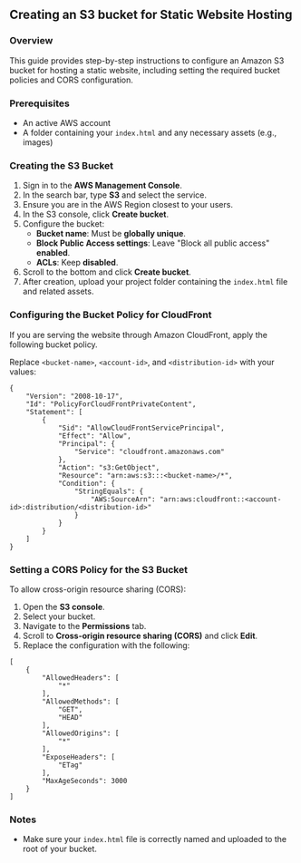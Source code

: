 ## Creating an S3 bucket for Static Website Hosting

### Overview
This guide provides step-by-step instructions to configure an Amazon S3 bucket for hosting a static website, including setting the required bucket policies and CORS configuration.


### Prerequisites
- An active AWS account
- A folder containing your `index.html` and any necessary assets (e.g., images)


### Creating the S3 Bucket

1. Sign in to the **AWS Management Console**.
2. In the search bar, type **S3** and select the service.
3. Ensure you are in the AWS Region closest to your users.
4. In the S3 console, click **Create bucket**.
5. Configure the bucket:
   - **Bucket name**: Must be **globally unique**.
   - **Block Public Access settings**: Leave "Block all public access" **enabled**.
   - **ACLs**: Keep **disabled**.
6. Scroll to the bottom and click **Create bucket**.
7. After creation, upload your project folder containing the `index.html` file and related assets.



### Configuring the Bucket Policy for CloudFront

If you are serving the website through Amazon CloudFront, apply the following bucket policy.

Replace `<bucket-name>`, `<account-id>`, and `<distribution-id>` with your values:

```
{
    "Version": "2008-10-17",
    "Id": "PolicyForCloudFrontPrivateContent",
    "Statement": [
        {
            "Sid": "AllowCloudFrontServicePrincipal",
            "Effect": "Allow",
            "Principal": {
                "Service": "cloudfront.amazonaws.com"
            },
            "Action": "s3:GetObject",
            "Resource": "arn:aws:s3:::<bucket-name>/*",
            "Condition": {
                "StringEquals": {
                    "AWS:SourceArn": "arn:aws:cloudfront::<account-id>:distribution/<distribution-id>"
                }
            }
        }
    ]
}
```

### Setting a CORS Policy for the S3 Bucket

To allow cross-origin resource sharing (CORS):

1. Open the **S3 console**.
2. Select your bucket.
3. Navigate to the **Permissions** tab.
4. Scroll to **Cross-origin resource sharing (CORS)** and click **Edit**.
5. Replace the configuration with the following:

```
[
    {
        "AllowedHeaders": [
            "*"
        ],
        "AllowedMethods": [
            "GET",
            "HEAD"
        ],
        "AllowedOrigins": [
            "*"
        ],
        "ExposeHeaders": [
            "ETag"
        ],
        "MaxAgeSeconds": 3000
    }
]
```



### Notes
- Make sure your `index.html` file is correctly named and uploaded to the root of your bucket.

